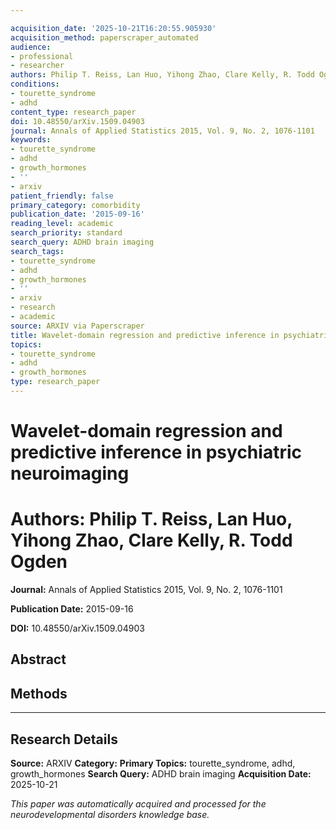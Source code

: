 ```yaml
---

acquisition_date: '2025-10-21T16:20:55.905930'
acquisition_method: paperscraper_automated
audience:
- professional
- researcher
authors: Philip T. Reiss, Lan Huo, Yihong Zhao, Clare Kelly, R. Todd Ogden
conditions:
- tourette_syndrome
- adhd
content_type: research_paper
doi: 10.48550/arXiv.1509.04903
journal: Annals of Applied Statistics 2015, Vol. 9, No. 2, 1076-1101
keywords:
- tourette_syndrome
- adhd
- growth_hormones
- ''
- arxiv
patient_friendly: false
primary_category: comorbidity
publication_date: '2015-09-16'
reading_level: academic
search_priority: standard
search_query: ADHD brain imaging
search_tags:
- tourette_syndrome
- adhd
- growth_hormones
- ''
- arxiv
- research
- academic
source: ARXIV via Paperscraper
title: Wavelet-domain regression and predictive inference in psychiatric neuroimaging
topics:
- tourette_syndrome
- adhd
- growth_hormones
type: research_paper
---
```




# Wavelet-domain regression and predictive inference in psychiatric neuroimaging

# **Authors:** Philip T. Reiss, Lan Huo, Yihong Zhao, Clare Kelly, R. Todd Ogden

**Journal:** Annals of Applied Statistics 2015, Vol. 9, No. 2, 1076-1101

**Publication Date:** 2015-09-16

**DOI:** 10.48550/arXiv.1509.04903

## Abstract

## Methods

---

## Research Details

**Source:** ARXIV
**Category:**
**Primary Topics:** tourette_syndrome, adhd, growth_hormones
**Search Query:** ADHD brain imaging
**Acquisition Date:** 2025-10-21

*This paper was automatically acquired and processed for the neurodevelopmental disorders knowledge base.*
